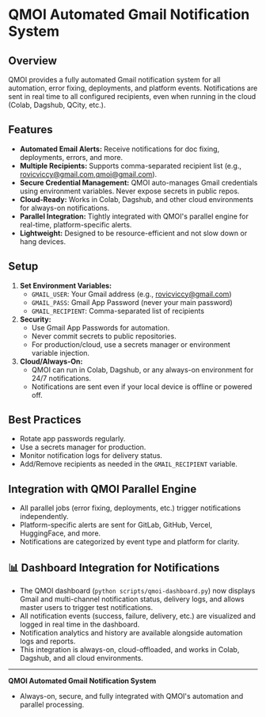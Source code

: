 # QMOI Automated Gmail Notification System

## Overview

QMOI provides a fully automated Gmail notification system for all automation, error fixing, deployments, and platform events. Notifications are sent in real time to all configured recipients, even when running in the cloud (Colab, Dagshub, QCity, etc.).

## Features

- **Automated Email Alerts:** Receive notifications for doc fixing, deployments, errors, and more.
- **Multiple Recipients:** Supports comma-separated recipient list (e.g., rovicviccy@gmail.com,qmoi@gmail.com).
- **Secure Credential Management:** QMOI auto-manages Gmail credentials using environment variables. Never expose secrets in public repos.
- **Cloud-Ready:** Works in Colab, Dagshub, and other cloud environments for always-on notifications.
- **Parallel Integration:** Tightly integrated with QMOI's parallel engine for real-time, platform-specific alerts.
- **Lightweight:** Designed to be resource-efficient and not slow down or hang devices.

## Setup

1. **Set Environment Variables:**
   - `GMAIL_USER`: Your Gmail address (e.g., rovicviccy@gmail.com)
   - `GMAIL_PASS`: Gmail App Password (never your main password)
   - `GMAIL_RECIPIENT`: Comma-separated list of recipients
2. **Security:**
   - Use Gmail App Passwords for automation.
   - Never commit secrets to public repositories.
   - For production/cloud, use a secrets manager or environment variable injection.
3. **Cloud/Always-On:**
   - QMOI can run in Colab, Dagshub, or any always-on environment for 24/7 notifications.
   - Notifications are sent even if your local device is offline or powered off.

## Best Practices

- Rotate app passwords regularly.
- Use a secrets manager for production.
- Monitor notification logs for delivery status.
- Add/Remove recipients as needed in the `GMAIL_RECIPIENT` variable.

## Integration with QMOI Parallel Engine

- All parallel jobs (error fixing, deployments, etc.) trigger notifications independently.
- Platform-specific alerts are sent for GitLab, GitHub, Vercel, HuggingFace, and more.
- Notifications are categorized by event type and platform for clarity.

## 📊 Dashboard Integration for Notifications

- The QMOI dashboard (`python scripts/qmoi-dashboard.py`) now displays Gmail and multi-channel notification status, delivery logs, and allows master users to trigger test notifications.
- All notification events (success, failure, delivery, etc.) are visualized and logged in real time in the dashboard.
- Notification analytics and history are available alongside automation logs and reports.
- This integration is always-on, cloud-offloaded, and works in Colab, Dagshub, and all cloud environments.

---

**QMOI Automated Gmail Notification System**

- Always-on, secure, and fully integrated with QMOI's automation and parallel processing.
